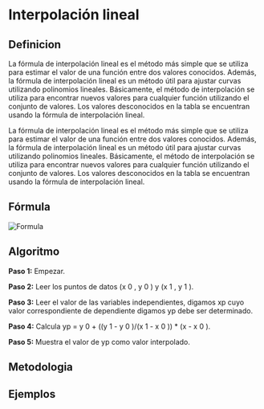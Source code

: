 # Interpolación lineal

## Definicion 

La fórmula de interpolación lineal es el método más simple que se utiliza para estimar el valor de una función entre dos valores conocidos. Además, la fórmula de interpolación lineal es un método útil para ajustar curvas utilizando polinomios lineales. Básicamente, el método de interpolación se utiliza para encontrar nuevos valores para cualquier función utilizando el conjunto de valores. Los valores desconocidos en la tabla se encuentran usando la fórmula de interpolación lineal.

La fórmula de interpolación lineal es el método más simple que se utiliza para estimar el valor de una función entre dos valores conocidos. Además, la fórmula de interpolación lineal es un método útil para ajustar curvas utilizando polinomios lineales. Básicamente, el método de interpolación se utiliza para encontrar nuevos valores para cualquier función utilizando el conjunto de valores. Los valores desconocidos en la tabla se encuentran usando la fórmula de interpolación lineal.

## Fórmula
![Formula](https://encrypted-tbn0.gstatic.com/images?q=tbn:ANd9GcQcdgJkeZFq65sgSuHEB_7nEooMkJ1sWJTqF3uidUKv&s)

## Algoritmo
**Paso 1:** Empezar.

**Paso 2:** Leer los puntos de datos (x 0 , y 0 ) y (x 1 , y 1 ).

**Paso 3:** Leer el valor de las variables independientes, digamos xp cuyo valor correspondiente de dependiente digamos yp debe ser determinado.

**Paso 4:** Calcula yp = y 0 + ((y 1 - y 0 )/(x 1 - x 0 )) * (x - x 0 ).

**Paso 5:** Muestra el valor de yp como valor interpolado.

## Metodologia 


    
## Ejemplos 


